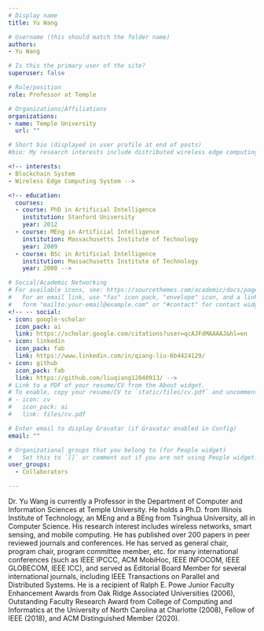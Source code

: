 ```yaml
---
# Display name
title: Yu Wang

# Username (this should match the folder name)
authors:
- Yu Wang

# Is this the primary user of the site?
superuser: false

# Role/position
role: Professor at Temple

# Organizations/Affiliations
organizations:
- name: Temple University
  url: ""

# Short bio (displayed in user profile at end of posts)
#bio: My research interests include distributed wireless edge computing and blockchain systems.

<!-- interests:
- Blockchain System 
- Wireless Edge Computing System -->

<!-- education:
  courses:
  - course: PhD in Artificial Intelligence
    institution: Stanford University
    year: 2012
  - course: MEng in Artificial Intelligence
    institution: Massachusetts Institute of Technology
    year: 2009
  - course: BSc in Artificial Intelligence
    institution: Massachusetts Institute of Technology
    year: 2008 -->

# Social/Academic Networking
# For available icons, see: https://sourcethemes.com/academic/docs/page-builder/#icons
#   For an email link, use "fas" icon pack, "envelope" icon, and a link in the
#   form "mailto:your-email@example.com" or "#contact" for contact widget.
<!-- -- social:
- icon: google-scholar
  icon_pack: ai
  link: https://scholar.google.com/citations?user=qcAJFdMAAAAJ&hl=en
- icon: linkedin
  icon_pack: fab
  link: https://www.linkedin.com/in/qiang-liu-6b4424129/
- icon: github
  icon_pack: fab
  link: https://github.com/liuqiang12040913/ -->
# Link to a PDF of your resume/CV from the About widget.
# To enable, copy your resume/CV to `static/files/cv.pdf` and uncomment the lines below.
# - icon: cv
#   icon_pack: ai
#   link: files/cv.pdf

# Enter email to display Gravatar (if Gravatar enabled in Config)
email: ""

# Organizational groups that you belong to (for People widget)
#   Set this to `[]` or comment out if you are not using People widget.
user_groups:
  - Collaborators

---
```

Dr. Yu Wang is currently a Professor in the Department of Computer and Information Sciences at Temple University. He holds a Ph.D. from Illinois Institute of Technology, an MEng and a BEng from Tsinghua University, all in Computer Science. His research interest includes wireless networks, smart sensing, and mobile computing. He has published over 200 papers in peer reviewed journals and conferences. He has served as general chair, program chair, program committee member, etc. for many international conferences (such as IEEE IPCCC, ACM MobiHoc, IEEE INFOCOM, IEEE GLOBECOM, IEEE ICC), and served as Editorial Board Member for several international journals, including IEEE Transactions on Parallel and Distributed Systems. He is a recipient of Ralph E. Powe Junior Faculty Enhancement Awards from Oak Ridge Associated Universities (2006), Outstanding Faculty Research Award from College of Computing and Informatics at the University of North Carolina at Charlotte (2008), Fellow of IEEE (2018), and ACM Distinguished Member (2020).

<!-- ### Research Interests

* Computer Vision
* Machine Learning
* Image and Video Processing
 -->

